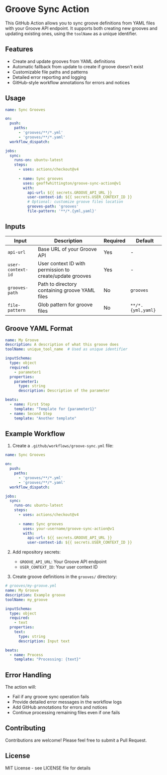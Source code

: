 # Groove Sync Action

This GitHub Action allows you to sync groove definitions from YAML files with your Groove API endpoint. It supports both creating new grooves and updating existing ones, using the `toolName` as a unique identifier.

## Features

- Create and update grooves from YAML definitions
- Automatic fallback from update to create if groove doesn't exist
- Customizable file paths and patterns
- Detailed error reporting and logging
- GitHub-style workflow annotations for errors and notices

## Usage

```yaml
name: Sync Grooves

on:
  push:
    paths:
      - 'grooves/**/*.yml'
      - 'grooves/**/*.yaml'
  workflow_dispatch:

jobs:
  sync:
    runs-on: ubuntu-latest
    steps:
      - uses: actions/checkout@v4
      
      - name: Sync grooves
        uses: geoffwhittington/groove-sync-action@v1
        with:
          api-url: ${{ secrets.GROOVE_API_URL }}
          user-context-id: ${{ secrets.USER_CONTEXT_ID }}
          # Optional: customize groove files location
          grooves-path: 'grooves'
          file-pattern: '**/*.{yml,yaml}'
```

## Inputs

| Input | Description | Required | Default |
|-------|-------------|----------|---------|
| `api-url` | Base URL of your Groove API | Yes | - |
| `user-context-id` | User context ID with permission to create/update grooves | Yes | - |
| `grooves-path` | Path to directory containing groove YAML files | No | `grooves` |
| `file-pattern` | Glob pattern for groove files | No | `**/*.{yml,yaml}` |

## Groove YAML Format

```yaml
name: My Groove
description: A description of what this groove does
toolName: unique_tool_name  # Used as unique identifier

inputSchema:
  type: object
  required:
    - parameter1
  properties:
    parameter1:
      type: string
      description: Description of the parameter

beats:
  - name: First Step
    template: "Template for {parameter1}"
  - name: Second Step
    template: "Another template"
```

## Example Workflow

1. Create a `.github/workflows/groove-sync.yml` file:

```yaml
name: Sync Grooves

on:
  push:
    paths:
      - 'grooves/**/*.yml'
      - 'grooves/**/*.yaml'
  workflow_dispatch:

jobs:
  sync:
    runs-on: ubuntu-latest
    steps:
      - uses: actions/checkout@v4
      
      - name: Sync grooves
        uses: your-username/groove-sync-action@v1
        with:
          api-url: ${{ secrets.GROOVE_API_URL }}
          user-context-id: ${{ secrets.USER_CONTEXT_ID }}
```

2. Add repository secrets:
   - `GROOVE_API_URL`: Your Groove API endpoint
   - `USER_CONTEXT_ID`: Your user context ID

3. Create groove definitions in the `grooves/` directory:

```yaml
# grooves/my-groove.yml
name: My Groove
description: Example groove
toolName: my_groove

inputSchema:
  type: object
  required:
    - text
  properties:
    text:
      type: string
      description: Input text

beats:
  - name: Process
    template: "Processing: {text}"
```

## Error Handling

The action will:
- Fail if any groove sync operation fails
- Provide detailed error messages in the workflow logs
- Add GitHub annotations for errors and notices
- Continue processing remaining files even if one fails

## Contributing

Contributions are welcome! Please feel free to submit a Pull Request.

## License

MIT License - see LICENSE file for details 